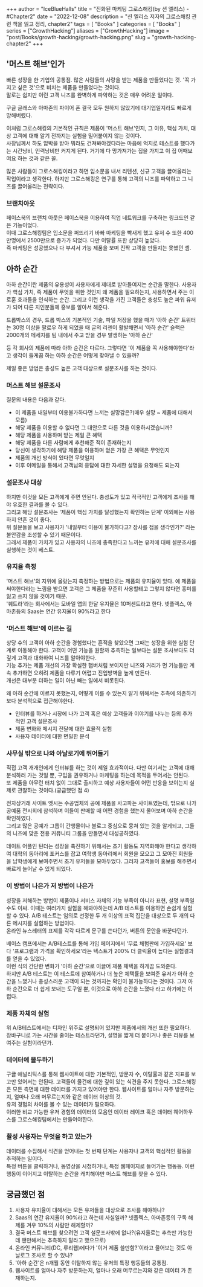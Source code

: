 +++
author = "IceBlueHalls"
title = "진화된 마케팅 그로스해킹(by 션 엘리스) - #Chapter2"
date = "2022-12-08"
description = "션 엘리스 저자의 그로스해킹 관련 책을 읽고 정리, chapter2"
tags = [
    "Books"
]
categories = [
    "Books"
]
series = ["GrowthHacking"]
aliases = ["GrowthHacking"]
image = "post/Books/growth-hacking/growth-hacking.png"
slug = "growth-hacking-chapter2"
+++

## '머스트 해브'인가
빠른 성장을 한 기업의 공통점. 많은 사람들의 사랑을 받는 제품을 만들었다는 것. '꼭 가지고 싶은 것'으로 비치는 제품을 만들었다는 것이다.  
말로는 쉽지만 이런 고객 니즈를 완벽하게 파악하는 것은 매우 어려운 일이다.

구글 글래스와 아마존의 파이어 폰 결국 모두 원하지 않았기에 대기업일지라도 빠르게 망해버렸다.

이처럼 그로스해킹의 기본적인 규칙은 제품이 '머스트 해브'인지, 그 이유, 핵심 가치, 대상 고객에 대해 알기 전까지는 실험을 밀어붙이지 않는 것이다.  
사장님께서 하도 압박을 받아 뭐라도 건져봐야겠다라는 마음에 억지로 테스트를 했다가는 시간낭비, 인력낭비만 커지게 된다. 거기에 다 망가져가는 집을 가지고 이 집 어때보여요 하는 것과 같은 꼴.  

많은 사람들이 그로스해킹이라고 하면 입소문을 내서 리텐션, 신규 고객을 끌어올리는 작업이라고 생각한다.
하지만 그로스해킹은 연구를 통해 고객의 니즈를 파악하고 그 니즈를 끌어올리는 전략이다.

### 브랜치아웃
페이스북의 브랜치 아웃은 페이스북을 이용하여 직업 네트워크를 구축하는 링크드인 같은 기능이었다.  
이때 그로스해킹팀은 입소문을 퍼뜨리기 바빠 마케팅을 빡새게 했고 유저 수 또한 400만명에서 2500만으로 증가가 되었다.  다만 이탈률 또한 상당히 높았다.  
즉 마케팅은 성공했으나 다 부셔서 가능 제품을 보며 진짝 고객을 만들지는 못했던 셈.

## 아하 순간
아하 순간이란 제품의 유용성이 사용자에게 제대로 받아들여지는 순간을 말한다.
사용자가 핵심 가치, 즉 제품이 무엇을 위한 것인지 왜 제품을 필요하는지, 사용하면서 주는 이로훈 효과들을 인식하는 순간.
그리고 이런 생각을 가진 고객들은 충성도 높은 파워 유저가 되어 다른 지인분들께 홍보를 알아서 해준다.

드롭박스의 경우, 드롭 박스의 기본적인 기술, 파일 저장을 했을 때가 '아하 순간'
트위터는 30명 이상을 팔로우 하게 되었을 때 글의 리젠이 활발해면서 '아하 순간'
슬랙은 2000개의 메세지를 팀 내에서 주고 받을 경우 발생하는 '아하 순간'

등 각 회사의 제품에 따라 아하 순간은 다르다.
그렇다면 '이 제품을 꼭 사용해야한다'라고 생각이 들게끔 하는 아하 순간은 어떻게 찾아낼 수 있을까?

제일 좋은 방법은 충성도 높은 고객 대상으로 설문조사를 하는 것이다.

### 머스트 해브 설문조사

질문의 내용은 다음과 같다.
* 이 제품을 내일부터 이용불가하다면 느끼는 실망감은?(매우 실망 ~ 제품에 대해서 모름)
* 해당 제품을 이용할 수 없다면 그 대안으로 다른 것을 이용하시겠습니까?
* 해당 제품을 사용하며 받는 제일 큰 혜택
* 해당 제품을 다른 사람에게 추천해준 적이 존재하는지
* 당신이 생각하기에 해당 제품을 이용하며 얻은 가장 큰 혜택은 무엇인지
* 제품의 개선 방식이 있다면 무엇일지
* 이후 이메일을 통해서 고객님의 응답에 대한 자세한 설명을 요청해도 되는지

### 설문조사 대상

하지만 이것을 모든 고객에게 주면 안된다. 충성도가 있고 적극적인 고객에게 조사를 해야 유효한 결과를 볼 수 있다.  
그리고 해당 설문조사는 '제품이 핵심 가치를 달성했는지 확인하는 단계' 이외에는 사용하지 안흔 것이 좋다.  
위 질문들을 보고 사용자가 '내일부터 이용이 불가하다고? 장사를 접을 생각인가?' 라는 불안감을 조성할 수 있기 때문이다.  
그래서 제품이 가치가 있고 사용자의 니즈에 충족한다고 느끼는 유저에 대해 설문조사를 실행하는 것이 베스트.  

### 유지율 측정
'머스트 해브'의 지위에 올랐는지 측정하는 방법으로는 제품의 유지율이 있다.
에 제품을 써야한다라는 느낌을 받으면 고객은 그 제품을 꾸준히 사용할테고 그렇지 않다면 흥미를 잃고 쓰지 않을 것이기 때문.   
'퀘트라'라는 회사에서는 모바일 앱의 한달 유지율은 10퍼센트라고 한다. 넷플렉스, 아마존등의 Saas는 연간 유지율이 90%라고 한다

### '머스트 해브'에 이르는 길
상당 수의 고객이 아하 순간을 경험했다는 흔적을 찾았으면 그때는 성장을 위한 실험 단계로 이동해야 한다.
고객이 어떤 기능을 원할까 추측하는 일보다는 설문 조사보다도 더 깊게 고객과 대화하여 니즈를 알아야한다.  
기능 추가는 제품 개선의 가장 확실한 햅버처럼 보이지만 니즈와 거리가 먼 기능들만 계속 추가하면 오히려 제품을 다루기 어렵고 진입방벽을 높게 만든다.  
개선은 대부분 더하는 일이 아닌 빼는 일에서 비롯된다.

왜 아하 순간에 이르지 못했는지, 어떻게 이를 수 있는지 알기 위해서는 추측에 의존하기보다 분석적으로 접근해야한다.  
* 인터뷰를 하거나 시장에 나가 고객 혹은 예상 고객들과 이야기를 나누는 등의 추가적인 고객 설문조사  
* 제품 변화와 메시지 전달에 대한 효율적 실험
* 사용자 데이터에 대한 면밀한 분석

### 사무실 밖으로 나와 아날로기에 뛰어들기
직접 고객 개개인에게 인터뷰를 하는 것이 제일 효과적이다.
다만 여기서는 고객에 대해 분석하러 가는 것일 뿐, 구입을 권유하거나 마케팅을 하는데 목적을 두어서는 안된다.  
또 제품을 아무런 터치 없이 그대로 출시하고 예상 사용자들이 어떤 반응을 보이는지 실제로 관찰하는 것이다.(궁금했던 점 4)

전자상거래 사이트 엣시는 수공업체의 공예 제품을 사고파는 사이트였는데, 밖으로 나가 공예품 전시회에 참석하며 이들이 판매할 때 
어떤 경험을 했는지 물어보며 아하 순간을 확인하였다.  
그리고 많은 공예가 그룹이 간행물이나 블로그 중심으로 뭉쳐 있는 것을 알게되고, 그들의 니즈에 맞춘 전용 커뮤니티 그룹을 만들면서 대성공하였다.

데이트 어플인 틴더는 성장을 촉진하기 위해서는 초기 활동도 지역화해야 한다고 생각하여 대학의 동아리에 포커스를 잡고 여학생 동아리에서 회원을 모으고
그 모아진 회원들을 남학생에게 보여주면서 초기 유저들을 모아두었다. 그러자 고객들이 홍보를 해주면서 빠르게 늘어날 수 있게 되었다.

### 이 방법이 나은가 저 방법이 나은가
성장을 저해하는 방법이 제품이나 서비스 자체의 기능 부족이 아니라 표현, 설명 부족일 수도 이싸.
이때는 여러가지 실험을 해봐야하는데 A/B 테스트를 이용하면 손쉽게 실험할 수 있다.
A/B 테스트는 임의로 선정한 두 개 이상의 표적 집단을 대상으로 두 개의 다른 메시지를 실험하는 방법이다.  
온라인 뉴스레터의 표제를 각각 다르게 문구를 쓴다던가, 버튼의 문안을 바꾼다던가.  

베이스 캠프에서는 A/B테스트를 통해 가입 페이지에서 '무료 체험판에 가입하세요' 보다 '프로그램과 가격을 확인하세요'라는 텍스트가 200% 더 클릭율이 높다는 실험결과를 얻을 수 있었다.  
이런 식의 간단한 변화가 '아하 순간'으로 이끌어 제품 채택을 하게끔 도와준다.  
하지만 A/B 테스트는 이 테스트에 참여하거나 더 높은 체택률을 보여준 유저가 아하 순간을 느꼈거나 충성스러운 고객이 되는 것까지는 확인이 불가능하다는 것이다.
그저 아하 순간으로 더 쉽게 보내는 도구일 뿐, 이것으로 아하 순간을 느꼈다 라고 하기에는 어렵다.

### 제품 자체의 실험
위 A/B테스트에서는 디자인 위주로 설명되어 있지만 제품에서의 개선 또한 필요하다.
장바구니로 가는 시간을 줄이는 테스트라던가, 설명을 짧게 더 붙이거나 좋은 리뷰를 보여주는 실험이라던가.  

### 데이터에 몰두하기
구글 애널리틱스를 통해 웹사이트에 대한 기본적인, 방문자 수, 이탈률과 같은 지표를 보고만 있어서는 안된다.
고객들이 물건에 대한 깊이 있는 식견을 주지 못한다.
그로스해킹은 모든 측면에 대한 데이터를 가지고 있어야만 한다. 웹사이트를 얼마나 자주 방문하는지, 얼마나 오래 머무르는지와 같은 데이터 이상의 것.  
유저 경험의 차이를 볼 수 있는 데이터가 필요하다.  
이러한 비교 가능한 유저 경험의 데이터의 모음인 데이터 레이크 혹은 데이터 웨어하우스를 그로스해킹팀에서는 만들어야한다.

### 활성 사용자는 무엇을 하고 있는가
데이터를 수집해서 식견을 얻어내는 첫 번쨰 단계는 사용자나 고객의 핵심적인 활동을 추적하는 일이다.  
특정 버튼을 클릭하거나, 동영상을 시청하거나, 특정 웹페이지로 들어가는 행동등.
이런 행동이 이어지고 이탈하는 순간을 캐치해야만 머스트 해브를 찾을 수 있다.


## 궁금했던 점
1. 사용자 유지율이 대해서는 모든 유저들을 대상으로 조사를 해야하나?
2. Saas의 연간 유지율이 90%라고 하는데 사실일까? 넷플렉스, 아마존등의 구독 해제를 겨우 10%의 사람만 해제할까?  
3. 결국 머스트 해브를 찾으려면 고객 설문조사밖에 없나?(유지율로는 추측만 가능한데 왠만해서는 추측하지 말라고 했으므로)
4. 온라인 커뮤니티(DC, 루리웹)에다가 '이거 제품 쓸만함?'이라고 물어보는 것도 아날로그 조사로 할 수 있나?
5. '아하 순간'은 n개월 동안 이탈하지 않는 유저의 특정 행동들의 공통점.
6. 웹사이트를 얼마나 자주 방문하는지, 얼마나 오래 머무르는지와 같은 데이터 가 존재하는지.